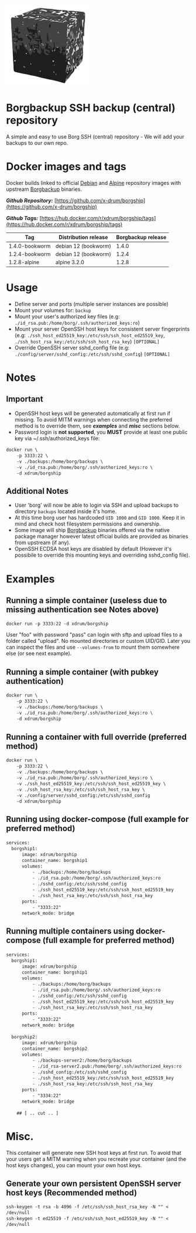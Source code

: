 ![Borgship logo](https://raw.githubusercontent.com/x-drum/borgship/main/files/borgship-logo.png "borgship")

# Borgbackup SSH backup (central) repository

A simple and easy to use Borg SSH (central) repository - We will add your backups to our own repo.

# Docker images and tags

Docker builds linked to official [Debian](https://hub.docker.com/_/debian/) and [Alpine](https://hub.docker.com/_/alpine/) repository images with upstream [Borgbackup](https://www.borgbackup.org/) binaries.

***Github Repository:***  [https://github.com/x-drum/borgship](https://github.com/x-drum/borgship)

***Github Tags:***  [https://hub.docker.com/r/xdrum/borgship/tags](https://hub.docker.com/r/xdrum/borgship/tags)


| Tag           | Distribution release | Borgbackup release |
|---------------|----------------------|--------------------|
|1.4.0-bookworm | debian 12 (bookworm) | 1.4.0              |
|1.2.4-bookworm | debian 12 (bookworm) | 1.2.4              |
|1.2.8-alpine   | alpine 3.2.0         | 1.2.8              |

# Usage

- Define server and ports (multiple server instances are possible)
- Mount your volumes for: `backup`
- Mount your user's authorized key files (e.g: `./id_rsa.pub:/home/borg/.ssh/authorized_keys:ro`)
- Mount your server OpenSSH host keys for consistent server fingerprints (e.g: `./ssh_host_ed25519_key:/etc/ssh/ssh_host_ed25519_key`, `./ssh_host_rsa_key:/etc/ssh/ssh_host_rsa_key`)  `[OPTIONAL]`
- Override OpenSSH server sshd_config file (e.g: `./config/server/sshd_config:/etc/ssh/sshd_config`) `[OPTIONAL]`

# Notes
## Important
- OpenSSH host keys will be generated automatically at first run if missing. To avoid MITM warnings when connecting the preferred method is to override them, see ***examples*** and ***misc*** sections below.
- Password login is **not supported**, you **MUST** provide at least one public key via ~/.ssh/authorized_keys file:
```
docker run \
    -p 3333:22 \
    -v ./backups:/home/borg/backups \
    -v ./id_rsa.pub:/home/borg/.ssh/authorized_keys:ro \
    -d xdrum/borgship
```
## Additional Notes
- User 'borg' will now be able to login via SSH and upload backups to directory `backups` located inside it's home.
- At this time borg user has hardcoded `UID 1000` and `GID 1000`. Keep it in mind and check host filesystem permissions and ownership.
- Some image will ship [Borgbackup](https://www.borgbackup.org/) binaries offered via the native package manager however latest official builds are provided as binaries from upstream (if any).
- OpenSSH ECDSA host keys are disabled by default (However it's possibile to override this mounting keys and overriding sshd_config file).

# Examples

## Running a simple container (useless due to missing authentication see Notes above)

```
docker run -p 3333:22 -d xdrum/borgship 
```

User "foo" with password "pass" can login with sftp and upload files to a folder called "upload". No mounted directories or custom UID/GID. Later you can inspect the files and use `--volumes-from` to mount them somewhere else (or see next example).

## Running a simple container (with pubkey authentication)

```
docker run \
    -p 3333:22 \
    -v ./backups:/home/borg/backups \
    -v ./id_rsa.pub:/home/borg/.ssh/authorized_keys:ro \
    -d xdrum/borgship
```

## Running a container with full override (preferred method)

```
docker run \
    -p 3333:22 \
    -v ./backups:/home/borg/backups \
    -v ./id_rsa.pub:/home/borg/.ssh/authorized_keys:ro \
    -v ./ssh_host_ed25519_key:/etc/ssh/ssh_host_ed25519_key \
    -v ./ssh_host_rsa_key:/etc/ssh/ssh_host_rsa_key \
    -v ./config/server/sshd_config:/etc/ssh/sshd_config
    -d xdrum/borgship
```

## Running using docker-compose (full example for preferred method)

```
services:
  borgship1:
      image: xdrum/borgship
      container_name: borgship1
      volumes:
          - ./backups:/home/borg/backups
          - ./id_rsa.pub:/home/borg/.ssh/authorized_keys:ro
          - ./sshd_config:/etc/ssh/sshd_config
          - ./ssh_host_ed25519_key:/etc/ssh/ssh_host_ed25519_key
          - ./ssh_host_rsa_key:/etc/ssh/ssh_host_rsa_key
      ports:
          - "3333:22"
      network_mode: bridge
```
## Running multiple containers using docker-compose (full example for preferred method)

```
services:
  borgship1:
      image: xdrum/borgship
      container_name: borgship1
      volumes:
          - ./backups:/home/borg/backups
          - ./id_rsa.pub:/home/borg/.ssh/authorized_keys:ro
          - ./sshd_config:/etc/ssh/sshd_config
          - ./ssh_host_ed25519_key:/etc/ssh/ssh_host_ed25519_key
          - ./ssh_host_rsa_key:/etc/ssh/ssh_host_rsa_key
      ports:
          - "3333:22"
      network_mode: bridge

  borgship2:
      image: xdrum/borgship
      container_name: borgship2
      volumes:
          - ./backups-server2:/home/borg/backups
          - ./id_rsa-server2.pub:/home/borg/.ssh/authorized_keys:ro
          - ./sshd_config:/etc/ssh/sshd_config
          - ./ssh_host_ed25519_key:/etc/ssh/ssh_host_ed25519_key
          - ./ssh_host_rsa_key:/etc/ssh/ssh_host_rsa_key
      ports:
          - "3334:22"
      network_mode: bridge

    ## [ .. cut .. ]
```

# Misc.

This container will generate new SSH host keys at first run. To avoid that your users get a MITM warning when you recreate your container (and the host keys changes), you can mount your own host keys.


## Generate your own persistent OpenSSH server host keys (Recommended method)
```
ssh-keygen -t rsa -b 4096 -f /etc/ssh/ssh_host_rsa_key -N "" < /dev/null
ssh-keygen -t ed25519 -f /etc/ssh/ssh_host_ed25519_key -N "" < /dev/null
```
